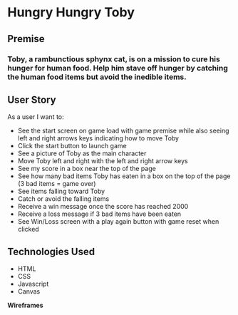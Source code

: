 # Hungry Hungry Toby #
## Premise ##
### Toby, a rambunctious sphynx cat, is on a mission to cure his hunger for human food. Help him stave off hunger by catching the human food items but avoid the inedible items. ###

## User Story ##
As a user I want to:
* See the start screen on game load with game premise while also seeing left and right arrows keys indicating how to move Toby
* Click the start button to launch game
* See a picture of Toby as the main character
* Move Toby left and right with the left and right arrow keys
* See my score in a box near the top of the page
* See how many bad items Toby has eaten in a box on the top of the page (3 bad items = game over)
* See items falling toward Toby
* Catch or avoid the falling items
* Receive a win message once the score has reached 2000
* Receive a loss message if 3 bad items have been eaten
* See Win/Loss screen with a play again button with game reset when clicked

## Technologies Used ##
* HTML
* CSS
* Javascript
* Canvas

**Wireframes**
